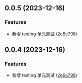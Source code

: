 ## 0.0.5 (2023-12-16)

### Features

- 新增 testing 单元测试 ([2e6e798](https://github.com/docabs/dinia/commit/2e6e798138892e9a1de7f32852740bf3359495d8))

## 0.0.4 (2023-12-16)

### Features

- 新增 testing 单元测试 ([2e6e798](https://github.com/docabs/dinia/commit/2e6e798138892e9a1de7f32852740bf3359495d8))
